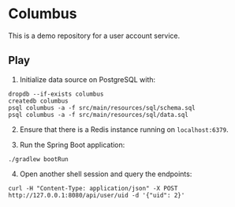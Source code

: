 # Columbus

This is a demo repository for a user account service.

## Play

1. Initialize data source on PostgreSQL with:

```shell
dropdb --if-exists columbus
createdb columbus
psql columbus -a -f src/main/resources/sql/schema.sql
psql columbus -a -f src/main/resources/sql/data.sql
```

2. Ensure that there is a Redis instance running on `localhost:6379`.

3. Run the Spring Boot application:

```shell
./gradlew bootRun
```

4. Open another shell session and query the endpoints:

```shell
curl -H "Content-Type: application/json" -X POST http://127.0.0.1:8080/api/user/uid -d '{"uid": 2}'
```
